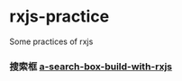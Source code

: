 # rxjs-practice
Some practices of rxjs

### 搜索框 [a-search-box-build-with-rxjs](./a-search-box-build-with-rxjs/readme.md)
